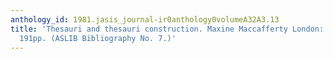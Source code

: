 ```yaml
---
anthology_id: 1981.jasis_journal-ir0anthology0volumeA32A3.13
title: 'Thesauri and thesauri construction. Maxine Maccafferty London: ASLIB; 1977:
  191pp. (ASLIB Bibliography No. 7.)'
---
```

